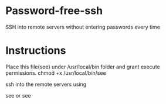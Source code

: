 # Password-free-ssh
SSH into remote servers without entering passwords every time

# Instructions

Place this file(see) under /usr/local/bin folder and grant execute permissions.
chmod +x /usr/local/bin/see

ssh into the remote servers using

see <server-name> or see <server-ip>


